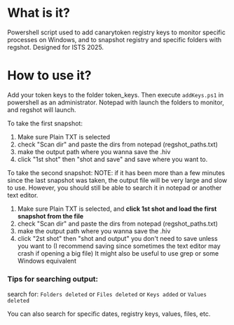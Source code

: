 # What is it?

Powershell script used to add canarytoken registry keys to monitor specific processes on Windows, and to snapshot registry and specific folders with regshot. Designed for ISTS 2025.

# How to use it?

Add your token keys to the folder token_keys. Then execute `addKeys.ps1` in powershell as an administrator. Notepad with launch the folders to monitor, and regshot will launch.

To take the first snapshot:
1. Make sure Plain TXT is selected
2. check "Scan dir" and paste the dirs from notepad (regshot_paths.txt)
3. make the output path where you wanna save the .hiv
4. click "1st shot" then "shot and save" and save where you want to.

To take the second snapshot:
NOTE: if it has been more than a few minutes since the last snapshot was taken, the output file will be very large and slow to use. However, you should still be able to search it in notepad or another text editor.

1. Make sure Plain TXT is selected, and **click 1st shot and load the first snapshot from the file**
2. check "Scan dir" and paste the dirs from notepad (regshot_paths.txt)
3. make the output path where you wanna save the .hiv
4. click "2st shot" then "shot and output" you don't need to save unless you want to (I recommend saving since sometimes the text editor may crash if opening a big file) It might also be useful to use grep or some Windows equivalent

### Tips for searching output:
search for:
`Folders deleted` or `Files deleted` or `Keys added` or `Values deleted`

You can also search for specific dates, registry keys, values, files, etc.
